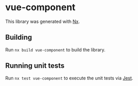 # vue-component

This library was generated with [Nx](https://nx.dev).

## Building

Run `nx build vue-component` to build the library.

## Running unit tests

Run `nx test vue-component` to execute the unit tests via [Jest](https://jestjs.io).
